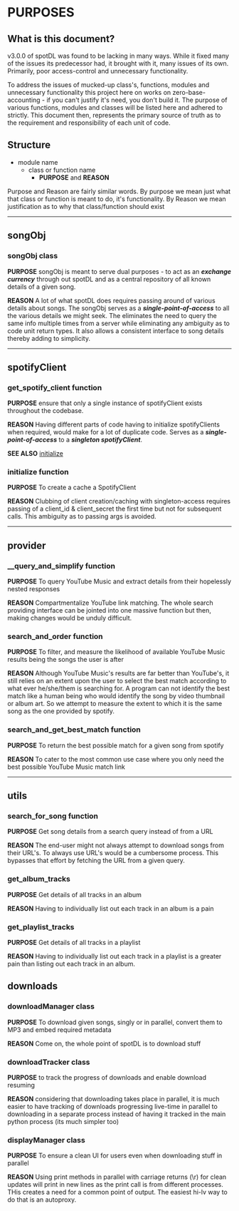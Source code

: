 # PURPOSES

## What is this document?

v3.0.0 of spotDL was found to be lacking in many ways. While it fixed many of the issues
its predecessor had, it brought with it, many issues of its own. Primarily, poor
access-control and unnecessary functionality.

To address the issues of mucked-up class's, functions, modules and unnecessary
functionality this project here on works on zero-base-accounting - if you can't justify
it's need, you don't build it. The purpose of various functions, modules and classes
will be listed here and adhered to strictly. This document then, represents the primary
source of truth as to the requirement and responsibility of each unit of code.

## Structure

- module name
  - class or function name
    - **PURPOSE** and **REASON**

Purpose and Reason are fairly similar words. By purpose we mean just what that class or
function is meant to do, it's functionality. By Reason we mean justification as to why
that class/function should exist

---

## songObj

### songObj class

**PURPOSE** songObj is meant to serve dual purposes - to act as an ***exchange currency***
through out spotDL and as a central repository of all known details of a given song.

**REASON** A lot of what spotDL does requires passing around of various details about songs.
The songObj serves as a ***single-point-of-access*** to all the various details we
might seek. The eliminates the need to query the same info multiple times from a server
while eliminating any ambiguity as to code unit return types. It also allows a consistent
interface to song details thereby adding to simplicity.

---

## spotifyClient

### get_spotify_client function

**PURPOSE** ensure that only a single instance of spotifyClient exists throughout the codebase.

**REASON** Having different parts of code having to initialize spotifyClients when required,
would make for a lot of duplicate code. Serves as a ***single-point-of-access*** to
a ***singleton spotifyClient***.

**SEE ALSO** [initialize](#initialize-function)

### initialize function

**PURPOSE** To create a cache a SpotifyClient

**REASON** Clubbing of client creation/caching with singleton-access requires passing of a
client_id & client_secret the first time but not for subsequent calls. This ambiguity
as to passing args is avoided.

---

## provider

### __query_and_simplify function

**PURPOSE** To query YouTube Music and extract details from their hopelessly nested responses

**REASON** Compartmentalize YouTube link matching. The whole search providing interface can
be jointed into one massive function but then, making changes would be unduly difficult.

### search_and_order function

**PURPOSE** To filter, and measure the likelihood of available YouTube Music results being the
songs the user is after

**REASON** Although YouTube Music's results are far better than YouTube's, it still relies on
an extent upon the user to select the best match according to what ever he/she/them is
searching for. A program can not identify the best match like a human being who would
identify the song by video thumbnail or album art. So we attempt to measure the extent
to which it is the same song as the one provided by spotify.

### search_and_get_best_match function

**PURPOSE** To return the best possible match for a given song from spotify

**REASON** To cater to the most common use case where you only need the best possible YouTube
Music match link

---

## utils

### search_for_song function

**PURPOSE** Get song  details from a search query instead of from a URL

**REASON** The end-user might not always attempt to download songs from their URL's. To
always use URL's would be a cumbersome process. This bypasses that effort by fetching the
URL from a given query.

### get_album_tracks

**PURPOSE** Get details of all tracks in an album

**REASON** Having to individually list out each track in an album is a pain

### get_playlist_tracks

**PURPOSE** Get details of all tracks in a playlist

**REASON** Having to individually list out each track in a playlist is a greater pain than
listing out each track in an album.

## downloads

### downloadManager class

**PURPOSE** To download given songs, singly or in parallel, convert them to MP3 and embed
required metadata

**REASON** Come on, the whole point of spotDL is to download stuff

### downloadTracker class

**PURPOSE** to track the progress of downloads and enable download resuming

**REASON** considering that downloading takes place in parallel, it is much easier to have
tracking of downloads progressing live-time in parallel to downloading in a separate
process instead of having it tracked in the main python process (its much simpler too)

### displayManager class

**PURPOSE** To ensure a clean UI for users even when downloading stuff in parallel

**REASON** Using print methods in parallel with carriage returns (\r) for clean updates
will print in new lines as the print call is from different processes. THis creates
a need for a common point of output. The easiest hi-lv way to do that is an autoproxy.
